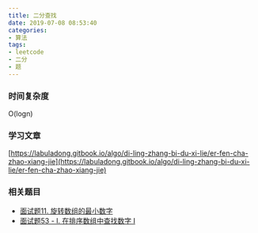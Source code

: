 ```yaml
---
title: 二分查找
date: 2019-07-08 08:53:40
categories:
- 算法
tags:
- leetcode
- 二分
- 题
---
```


### 时间复杂度
O(logn)

### 学习文章
[https://labuladong.gitbook.io/algo/di-ling-zhang-bi-du-xi-lie/er-fen-cha-zhao-xiang-jie](https://labuladong.gitbook.io/algo/di-ling-zhang-bi-du-xi-lie/er-fen-cha-zhao-xiang-jie)

### 相关题目
* [面试题11. 旋转数组的最小数字](https://leetcode-cn.com/problems/xuan-zhuan-shu-zu-de-zui-xiao-shu-zi-lcof/solution/mian-shi-ti-11-xuan-zhuan-shu-zu-de-zui-xiao-sh-20/)
* [面试题53 - I. 在排序数组中查找数字 I](https://leetcode-cn.com/problems/zai-pai-xu-shu-zu-zhong-cha-zhao-shu-zi-lcof/solution/mian-shi-ti-53-i-zai-pai-xu-shu-zu-zhong-cha-zh-15/)